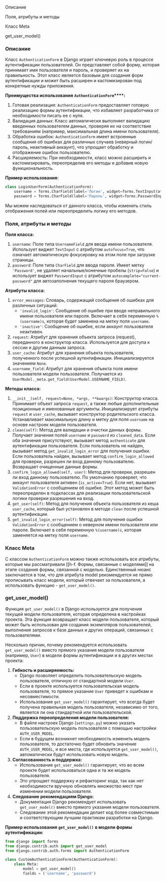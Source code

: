 Описание

Поля, атрибуты и методы

Класс Meta

get_user_model()

### Описание

Класс `AuthenticationForm` в Django играет ключевую роль в процессе аутентификации пользователей. Он представляет собой форму, которая принимает имя пользователя и пароль, и проверяет их на правильность. Этот класс является базовым для создания форм аутентификации и может быть расширен и кастомизирован под конкретные нужды приложения.

**Преимущества использования** **`AuthenticationForm`****:**

1. Готовая реализация: `AuthenticationForm` предоставляет готовую реализацию формы аутентификации, что избавляет разработчика от необходимости писать ее с нуля.
2. Валидация данных: Класс автоматически выполняет валидацию введенных пользователем данных, проверяя их на соответствие требованиям (например, максимальная длина имени пользователя).
3. Обработка ошибок: `AuthenticationForm` имеет встроенные сообщения об ошибках для различных случаев (неверный логин/пароль, неактивный аккаунт), что упрощает обработку и отображение ошибок пользователю.
4. Расширяемость: При необходимости, класс можно расширить и кастомизировать, переопределив его методы и добавив новую функциональность.

**Пример использования:**

```Python
class LoginUserForm(AuthenticationForm):
    username = forms.CharField(label='Логин', widget=forms.TextInput(attrs={'class': 'form-input'}))
    password = forms.CharField(label='Пароль', widget=forms.PasswordInput(attrs={'class': 'form-input'}))
```

Мы можем наследоваться от данного класса, чтобы изменить стиль отображения полей или переопределить логику его методов.

### Поля, атрибуты и методы

**Поля класса:**

1. `username`: Поле типа `UsernameField` для ввода имени пользователя. Использует виджет `TextInput` с атрибутом `autofocus=True`, что означает автоматическую фокусировку на этом поле при загрузке страницы.
2. `password`: Поле типа `CharField` для ввода пароля. Имеет метку `'Password'`, не удаляет начальные/конечные пробелы (`strip=False`) и использует виджет `PasswordInput` с атрибутом `autocomplete="current-password"` для автозаполнения текущего пароля браузером.

**Атрибуты класса:**

1. `error_messages`: Словарь, содержащий сообщения об ошибках для различных ситуаций:
    - `'invalid_login'`: Сообщение об ошибке при вводе неправильного имени пользователя или пароля. Включает в себя переменную `%(username)s`, которая будет заменена на метку поля `username`.
    - `'inactive'`: Сообщение об ошибке, если аккаунт пользователя неактивен.
2. `request`: Атрибут для хранения объекта запроса (request), переданного в конструктор класса. Используется для доступа к сессии и другим данным запроса.
3. `user_cache`: Атрибут для хранения объекта пользователя, полученного после успешной аутентификации. Инициализируется значением `None`.
4. `username_field`: Атрибут для хранения объекта поля имени пользователя модели пользователя. Получается из `UserModel._meta.get_field(UserModel.USERNAME_FIELD)`.

**Методы класса:**

1. `__init__(self, request=None, *args, **kwargs)`: Конструктор класса. Принимает объект запроса `request`, а также любые дополнительные позиционные и именованные аргументы. Инициализирует атрибуты `request` и `user_cache`, вызывает конструктор родительского класса. Устанавливает максимальную длину и метку для поля `username` на основе настроек модели пользователя.
2. `clean(self)`: Метод для валидации и очистки данных формы. Получает значения полей `username` и `password` из `cleaned_data`. Если оба значения присутствуют, вызывает метод `authenticate` для аутентификации пользователя. Если пользователь не найден, вызывает метод `get_invalid_login_error` для получения ошибки. Если пользователь найден, вызывает метод `confirm_login_allowed` для проверки, разрешен ли вход данному пользователю. Возвращает очищенные данные формы.
3. `confirm_login_allowed(self, user)`: Метод для проверки, разрешен ли вход данному пользователю. По умолчанию проверяет, что аккаунт пользователя активен (`is_active=True`). Если нет, вызывает `ValidationError` с сообщением об ошибке. Этот метод может быть переопределен в подклассах для реализации пользовательской логики проверки разрешения на вход.
4. `get_user(self)`: Метод для получения объекта пользователя из кеша `user_cache`, который был установлен в методе `clean` после успешной аутентификации.
5. `get_invalid_login_error(self)`: Метод для получения ошибки `ValidationError` с сообщением о неверном имени пользователя или пароле. Включает в себя переменную `%(username)s`, которая заменяется на метку поля `username`.

### Класс Meta

С классом `AuthenticationForm` можно также использовать все атрибуты, которые мы рассматривали [[h-f. Формы, связанные с моделями]] на этапе создания формы, связанной с моделью. Единственный нюанс заключается в том, что для атрибута model рекомендуется не прямо прописывать класс модели, который отвечает за пользователя, а использовать функцию - `get_user_model()`.

### get_user_model()

Функция `get_user_model()` в Django используется для получения текущей модели пользователя, которая определена в настройках проекта. Эта функция возвращает класс модели пользователя, который может быть использован для создания экземпляров пользователей, выполнения запросов к базе данных и других операций, связанных с пользователями.

Несколько причин, почему рекомендуется использовать `get_user_model()` вместо прямого указания модели пользователя (например, `User`) в модели формы аутентификации и в других местах проекта:

1. **Гибкость и расширяемость:**
    - Django позволяет определить пользовательскую модель пользователя, отличную от стандартной модели `User`.
    - Если в проекте используется пользовательская модель пользователя, то прямое указание `User` приведет к ошибкам и несовместимости.
    - Использование `get_user_model()` гарантирует, что всегда будет получена правильная модель пользователя, независимо от того, является ли она стандартной или пользовательской.
2. **Поддержка переопределения модели пользователя:**
    - В файле настроек Django (`settings.py`) можно указать пользовательскую модель пользователя с помощью настройки `AUTH_USER_MODEL`.
    - Если в будущем возникнет необходимость изменить модель пользователя, то достаточно будет обновить значение `AUTH_USER_MODEL`, и все места, где используется `get_user_model()`, автоматически будут использовать новую модель.
3. **Согласованность и поддержка:**
    - Использование `get_user_model()` гарантирует, что во всем проекте будет использоваться одна и та же модель пользователя.
    - Это упрощает поддержку и рефакторинг кода, так как нет необходимости вручную обновлять множество мест при изменении модели пользователя.
4. **Следование рекомендациям Django:**
    - Документация Django рекомендует использовать `get_user_model()` вместо прямого указания модели пользователя.
    - Следование этой рекомендации делает код более совместимым и соответствующим лучшим практикам разработки на Django.

**Пример использования** **`get_user_model()`** **в модели формы аутентификации:**

```Python
from django import forms
from django.contrib.auth import get_user_model
from django.contrib.auth.forms import AuthenticationForm

class CustomAuthenticationForm(AuthenticationForm):
    class Meta:
        model = get_user_model()
        fields = ('username', 'password')
```

<div class="page-break" style="page-break-before: always;"></div>
